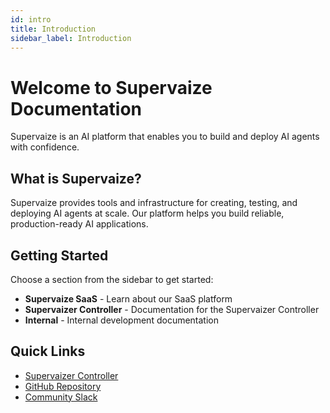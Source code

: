 ```yaml
---
id: intro
title: Introduction
sidebar_label: Introduction
---
```


# Welcome to Supervaize Documentation

Supervaize is an AI platform that enables you to build and deploy AI agents with confidence.

## What is Supervaize?

Supervaize provides tools and infrastructure for creating, testing, and deploying AI agents at scale. Our platform helps you build reliable, production-ready AI applications.

## Getting Started

Choose a section from the sidebar to get started:

- **Supervaize SaaS** - Learn about our SaaS platform
- **Supervaizer Controller** - Documentation for the Supervaizer Controller
- **Internal** - Internal development documentation

## Quick Links

- [Supervaizer Controller](/docs/Supervaizer%20Controller/intro)
- [GitHub Repository](https://github.com/supervaize)
- [Community Slack](https://join.slack.com/t/supervaize/shared_invite/zt-3ay81n5ap-~gggl0BGbzREcyCdLUf9Kw)
